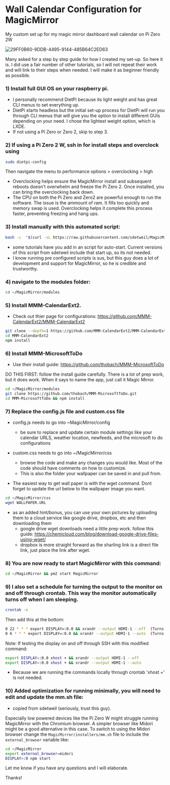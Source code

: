# Wall Calendar Configuration for MagicMirror
My custom set up for my magic mirror dashboard wall calendar on Pi Zero 2W

![29FF0B60-9DDB-4495-9144-485B64C2ED63](https://user-images.githubusercontent.com/104077563/166502205-46e67ab6-69eb-4f78-abab-e0d337fb4b9f.JPG)

Many asked for a step by step guide for how I created my set-up. So here it is. I did use a fair number of other tutorials, so I will not repeat their work and will link to their steps when needed. I will make it as beginner friendly as possible.

### 1) Install full GUI OS on your raspberry pi. 
  - I personally recommend DietPi because its light weight and has great CLI menus to set everything up.
  - DietPi starts headless but the initial set-up process for DietPi will run you through CLI menus that will give you the option to install different GUIs depending on your need. I chose the lightest weight option, which is LXDE.
  - If not using a Pi Zero or Zero 2, skip to step 3.

### 2) If using a Pi Zero 2 W, ssh in for install steps and overclock using 

```bash
sudo dietpi-config
```

Then navigate the menu to performance options > overclocking > high

  - Overclocking helps ensure the MagicMirror install and subsequent reboots doesn't overwhelm and freeze the Pi Zero 2. Once installed, you can bring the overclocking back down.
  - The CPU on both the Pi Zero and Zero2 are powerful enough to run the software. The issue is the ammount of ram. It fills too quickly and memory swap is used. Overclocking helps it complete this process faster, preventing freezing and hang ups.

### 3) Install manually with this automated script:
            
```bash
bash -c  "$(curl -sL https://raw.githubusercontent.com/sdetweil/MagicMirror_scripts/master/raspberry.sh)"
```

  - some tutorials have you add in an script for auto-start. Current versions of this script from sdetweil include that start up, so its not needed.
  - I know running pre configured scripts is sus, but this guy does a lot of development and support for MagicMirror, so he is credible and trustworthy.


### 4) navigate to the modules folder: 

```bash
cd ~/MagicMirror/modules
```

### 5) Install MMM-CalendarExt2. 

  - Check out thier page for configurations: https://github.com/MMM-CalendarExt2/MMM-CalendarExt2

```bash
git clone --depth=1 https://github.com/MMM-CalendarExt2/MMM-CalendarExt2
cd MMM-CalendarExt2
npm install
```

### 6) Install MMM-MicrosoftToDo 

  - Use their install guide: https://github.com/thobach/MMM-MicrosoftToDo

DO THIS FIRST: follow the install guide carefully. There is a lot of prep work, but it does work. When it says to name the app, just call it Magic Mirror.
    
```bash
cd ~/MagicMirror/modules
git clone https://github.com/thobach/MMM-MicrosoftToDo.git
cd MMM-MicrosoftToDo && npm install
```

### 7) Replace the config.js file and custom.css file

- config.js needs to go into ~MagicMirror/config
    - be sure to replace and update certain module settings like your calendar URLS, weather location, newfeeds, and the microsoft to do configurations
- custom.css needs to go into ~/MagicMirror/css
    - browse the code and make any changes you would like. Most of the code should have comments on how to customize.
    - This is also the folder your wallpaper can be saved in and pull from.

- The easiest way to get wall paper is with the wget command. Dont forget to update the url below to the wallpaper image you want.

```bash
cd ~/MagicMirror/css
wget WALLPAPER.URL
```

- as an added hint/bonus, you can use your own pictures by uploading them to a cloud service like google drive, dropbox, etc and then downloading them
  - google drive wget downloads need a little prep work. follow this guide: https://chemicloud.com/blog/download-google-drive-files-using-wget/
  - dropbox is more straight forward as the sharling link is a direct file link, just place the link after wget.

### 8) You are now ready to start MagicMirror with this command:

```bash
cd ~/MagicMirror && pm2 start MagicMirror
```
    
### 9) I also set a schedule for turning the output to the monitor on and off through crontab. This way the monitor automatically turns off when I am sleeping.

```bash
crontab -e
```

Then add this at the bottom:

```bash
0 22 * * * export DISPLAY=:0.0 && xrandr --output HDMI-1 --off  (Turns the monitor off)
0 6 * * * export DISPLAY=:0.0 && xrandr --output HDMI-1 --auto  (Turns the monitor on)
```

Note: If testing the display on and off through SSH with this modified command:

```bash
export DISPLAY=:0.0 xhost + && xrandr --output HDMI-1 --off
export DISPLAY=:0.0 xhost + && xrandr --output HDMI-1 --auto
```

  - Because we are running the commands locally through crontab 'xhost +' is not needed.

### 10) Added optimization for running minimally, you will need to edit and update the mm.sh file:

  - copied from sdetweil (seriously, trust this guy).

Especially low powered devices like the Pi Zero W might struggle running MagicMirror with the Chromium browser. A simpler browser like Midori might be a good alternative in this case. To switch to using the Midori browser change the `MagicMirror/installers/mm.sh` file to include the `external_browser` variable like:

```bash
cd ~/MagicMirror
export external_browser=midori
DISPLAY=:0 npm start
```
    
Let me know if you have any questions and I will elaborate.

Thanks!

